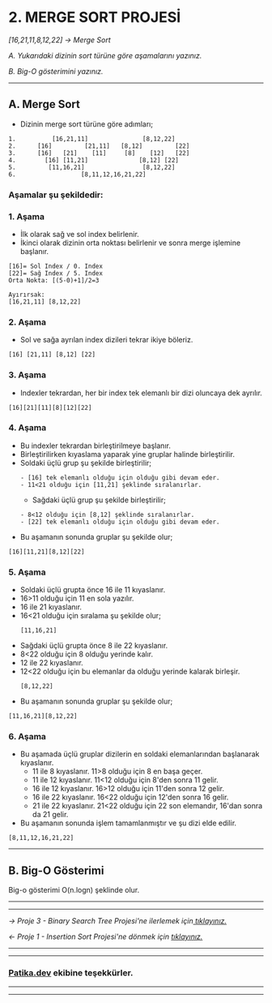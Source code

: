 ﻿# **2. MERGE SORT PROJESİ**
*[16,21,11,8,12,22] -> Merge Sort*

*A.* *Yukarıdaki dizinin sort türüne göre aşamalarını yazınız.*

*B.* *Big-O gösterimini yazınız.*

---
## A. **Merge Sort**
* Dizinin merge sort türüne göre adımları;
```
1.          [16,21,11]               [8,12,22]
2.      [16]         [21,11]   [8,12]         [22]
3.      [16]   [21]    [11]     [8]    [12]   [22]
4.        [16] [11,21]              [8,12] [22]
5.         [11,16,21]                [8,12,22]
6.                  [8,11,12,16,21,22]
```

### **Aşamalar şu şekildedir:**
### **1. Aşama**
* İlk olarak sağ ve sol index belirlenir.
* İkinci olarak dizinin orta noktası belirlenir ve sonra merge işlemine başlanır.
```
[16]= Sol Index / 0. Index
[22]= Sağ Index / 5. Index
Orta Nokta: [(5-0)+1]/2=3

Ayırırsak:
[16,21,11] [8,12,22]
```
### **2. Aşama**
* Sol ve sağa ayrılan index dizileri tekrar ikiye böleriz.
```
[16] [21,11] [8,12] [22]
```
### **3. Aşama**
* Indexler tekrardan, her bir index tek elemanlı bir dizi oluncaya dek ayrılır.
```
[16][21][11][8][12][22]
```
### **4. Aşama**
* Bu indexler tekrardan birleştirilmeye başlanır.
* Birleştirilirken kıyaslama yaparak yine gruplar halinde birleştirilir.
*   Soldaki üçlü grup şu şekilde birleştirilir;
    ```
    - [16] tek elemanlı olduğu için olduğu gibi devam eder.
    - 11<21 olduğu için [11,21] şeklinde sıralanırlar.
    ```
    * Sağdaki üçlü grup şu şekilde birleştirilir;
    ```
    - 8<12 olduğu için [8,12] şeklinde sıralanırlar.
    - [22] tek elemanlı olduğu için olduğu gibi devam eder.
    ```
* Bu aşamanın sonunda gruplar şu şekilde olur;
```
[16][11,21][8,12][22]
```
### **5. Aşama**
* Soldaki üçlü grupta önce 16 ile 11 kıyaslanır. 
* 16>11 olduğu için 11 en sola yazılır.
* 16 ile 21 kıyaslanır. 
* 16<21 olduğu için sıralama şu şekilde olur;
    ```
    [11,16,21]
    ```
* Sağdaki üçlü grupta önce 8 ile 22 kıyaslanır. 
* 8<22 olduğu için 8 olduğu yerinde kalır.
* 12 ile 22 kıyaslanır. 
* 12<22 olduğu için bu elemanlar da olduğu yerinde kalarak birleşir.
    ```
    [8,12,22]
    ```
* Bu aşamanın sonunda gruplar şu şekilde olur;
```
[11,16,21][8,12,22]
```
### **6. Aşama**
* Bu aşamada üçlü gruplar dizilerin en soldaki elemanlarından başlanarak kıyaslanır.
    * 11 ile 8 kıyaslanır. 11>8 olduğu için 8 en başa geçer.
    * 11 ile 12 kıyaslanır. 11<12 olduğu için 8'den sonra 11 gelir.
    * 16 ile 12 kıyaslanır. 16>12 olduğu için 11'den sonra 12 gelir.
    * 16 ile 22 kıyaslanır. 16<22 olduğu için 12'den sonra 16 gelir.
    * 21 ile 22 kıyaslanır. 21<22 olduğu için 22 son elemandır, 16'dan sonra da 21 gelir.
* Bu aşamanın sonunda işlem tamamlanmıştır ve şu dizi elde edilir.
```
[8,11,12,16,21,22]
```

---

## B. **Big-O Gösterimi**
Big-o gösterimi  O(n.logn) şeklinde olur.

---
---
*-> Proje 3 - Binary Search Tree Projesi'ne ilerlemek için[ tıklayınız.](https://github.com/ufuk-ceritli/Veri_Yapilari_ve_Algoritmalar/blob/main/Proje%203%20-%20Binary%20Search%20Tree.md)*

*<- Proje 1 - Insertion Sort Projesi'ne dönmek için [tıklayınız.](https://github.com/ufuk-ceritli/Veri_Yapilari_ve_Algoritmalar/blob/main/Proje%201%20-%20Insertion%20Sort.md)*

---
---
### **[Patika.dev](https://app.patika.dev/) ekibine teşekkürler.**
---
---
